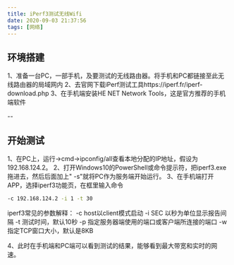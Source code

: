 ```yaml
---
title: iPerf3测试无线Wifi
date: 2020-09-03 21:37:56
tags: [网络]
---
```


## 环境搭建
1、准备一台PC，一部手机，及要测试的无线路由器。将手机和PC都链接至此无线路由器的局域网内
2、去官网下载iPerf测试工具https://iperf.fr/iperf-download.php
3、在手机端安装HE NET Network Tools，这是官方推荐的手机端软件

--

## 开始测试
1、在PC上，运行→cmd→ipconfig/all查看本地分配的IP地址，假设为192.168.124.2。
2、打开Windows10的PowerShell或命令提示符，把iperf3.exe拖进去，然后后面加上" -s"就将PC作为服务端开始运行。
3、在手机端打开APP，选择iperf3功能页，在框里输入命令
```bash
-c 192.168.124.2 -i 1 -t 30
```
<!--more-->
iperf3常见的参数解释：
-c host以client模式启动
-i SEC 以秒为单位显示报告间隔
-t 测试时间，默认10秒
-p 指定服务器端使用的端口或客户端所连接的端口
-w 指定TCP窗口大小，默认是8KB

4、此时在手机端和PC端可以看到测试的结果，能够看到最大带宽和实时的网速。